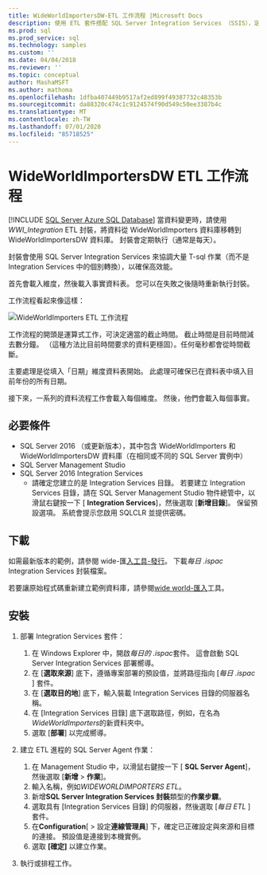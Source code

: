 ```yaml
---
title: WideWorldImportersDW-ETL 工作流程 |Microsoft Docs
description: 使用 ETL 套件搭配 SQL Server Integration Services （SSIS），定期將資料從 WideWorldImporters 資料庫移轉至 WideWorldImportersDW。
ms.prod: sql
ms.prod_service: sql
ms.technology: samples
ms.custom: ''
ms.date: 04/04/2018
ms.reviewer: ''
ms.topic: conceptual
author: MashaMSFT
ms.author: mathoma
ms.openlocfilehash: 1dfba407449b9517af2ed899f49387732c48353b
ms.sourcegitcommit: da88320c474c1c9124574f90d549c50ee3387b4c
ms.translationtype: MT
ms.contentlocale: zh-TW
ms.lasthandoff: 07/01/2020
ms.locfileid: "85718525"
---
```

# <a name="wideworldimportersdw-etl-workflow"></a>WideWorldImportersDW ETL 工作流程
[!INCLUDE [SQL Server Azure SQL Database](../includes/applies-to-version/sql-asdb.md)]
當資料變更時，請使用*WWI_Integration* ETL 封裝，將資料從 WideWorldImporters 資料庫移轉到 WideWorldImportersDW 資料庫。 封裝會定期執行（通常是每天）。

封裝會使用 SQL Server Integration Services 來協調大量 T-sql 作業（而不是 Integration Services 中的個別轉換），以確保高效能。

首先會載入維度，然後載入事實資料表。 您可以在失敗之後隨時重新執行封裝。

工作流程看起來像這樣：

 ![WideWorldImporters ETL 工作流程](media/wide-world-importers/wideworldimporters-etl-workflow.png)

工作流程的開頭是運算式工作，可決定適當的截止時間。 截止時間是目前時間減去數分鐘。 （這種方法比目前時間要求的資料更穩固）。任何毫秒都會從時間截斷。

主要處理是從填入「日期」維度資料表開始。 此處理可確保已在資料表中填入目前年份的所有日期。

接下來，一系列的資料流程工作會載入每個維度。 然後，他們會載入每個事實。

## <a name="prerequisites"></a>必要條件

- SQL Server 2016 （或更新版本），其中包含 WideWorldImporters 和 WideWorldImportersDW 資料庫（在相同或不同的 SQL Server 實例中）
- SQL Server Management Studio
- SQL Server 2016 Integration Services
  - 請確定您建立的是 Integration Services 目錄。 若要建立 Integration Services 目錄，請在 SQL Server Management Studio 物件總管中，以滑鼠右鍵按一下 [ **Integration Services**]，然後選取 [**新增目錄**]。 保留預設選項。 系統會提示您啟用 SQLCLR 並提供密碼。


## <a name="download"></a>下載

如需最新版本的範例，請參閱 wide-匯[入工具-發行](https://go.microsoft.com/fwlink/?LinkID=800630)。 下載*每日 .ispac* Integration Services 封裝檔案。

若要讓原始程式碼重新建立範例資料庫，請參閱[wide world-匯入](https://github.com/Microsoft/sql-server-samples/tree/master/samples/databases/wide-world-importers/wwi-ssis)工具。

## <a name="install"></a>安裝

1. 部署 Integration Services 套件：
   1. 在 Windows Explorer 中，開啟*每日的 .ispac*套件。 這會啟動 SQL Server Integration Services 部署嚮導。
   2. 在 [**選取來源**] 底下，遵循專案部署的預設值，並將路徑指向 [*每日 .ispac* ] 套件。
   3. 在 [**選取目的地**] 底下，輸入裝載 Integration Services 目錄的伺服器名稱。
   4. 在 [Integration Services 目錄] 底下選取路徑，例如，在名為*WideWorldImporters*的新資料夾中。
   5. 選取 [**部署**] 以完成嚮導。

2. 建立 ETL 進程的 SQL Server Agent 作業：
   1. 在 Management Studio 中，以滑鼠右鍵按一下 [ **SQL Server Agent**]，然後選取 [**新增**  >  **作業**]。
   2. 輸入名稱，例如*WIDEWORLDIMPORTERS ETL*。
   3. 新增**SQL Server Integration Services 封裝**類型的**作業步驟**。
   4. 選取具有 [Integration Services 目錄] 的伺服器，然後選取 [*每日 ETL* ] 套件。
   5. 在**Configuration**[  >  設定**連線管理員**] 下，確定已正確設定與來源和目標的連接。 預設值是連接到本機實例。
   6. 選取 **[確定]** 以建立作業。

3. 執行或排程工作。
